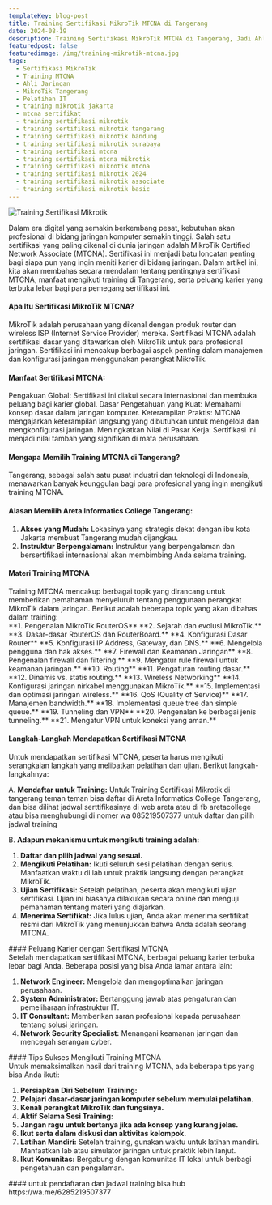 ```yaml
---
templateKey: blog-post
title: Training Sertifikasi MikroTik MTCNA di Tangerang
date: 2024-08-19
description: Training Sertifikasi MikroTik MTCNA di Tangerang, Jadi Ahli Jaringan Bersertifikasi Global!
featuredpost: false
featuredimage: /img/training-mikrotik-mtcna.jpg
tags:
  - Sertifikasi MikroTik
  - Training MTCNA
  - Ahli Jaringan
  - MikroTik Tangerang
  - Pelatihan IT
  - training mikrotik jakarta
  - mtcna sertifikat
  - training sertifikasi mikrotik
  - training sertifikasi mikrotik tangerang
  - training sertifikasi mikrotik bandung
  - training sertifikasi mikrotik surabaya
  - training sertifikasi mtcna
  - training sertifikasi mtcna mikrotik
  - training sertifikasi mikrotik mtcna
  - training sertifikasi mikrotik 2024
  - training sertifikasi mikrotik associate
  - training sertifikasi mikrotik basic
---
```


![Training Sertifikasi Mikrotik](/img/training-mikrotik-mtcna.jpg "Training Sertifikasi Mikrotik")

<div class="justify-text">
Dalam era digital yang semakin berkembang pesat, kebutuhan akan profesional di bidang jaringan komputer semakin tinggi. Salah satu sertifikasi yang paling dikenal di dunia jaringan adalah MikroTik Certified Network Associate (MTCNA). Sertifikasi ini menjadi batu loncatan penting bagi siapa pun yang ingin meniti karier di bidang jaringan. Dalam artikel ini, kita akan membahas secara mendalam tentang pentingnya sertifikasi MTCNA, manfaat mengikuti training di Tangerang, serta peluang karier yang terbuka lebar bagi para pemegang sertifikasi ini.
</div>

#### Apa Itu Sertifikasi MikroTik MTCNA?
<div class="justify-text">
MikroTik adalah perusahaan yang dikenal dengan produk router dan wireless ISP (Internet Service Provider) mereka. Sertifikasi MTCNA adalah sertifikasi dasar yang ditawarkan oleh MikroTik untuk para profesional jaringan. Sertifikasi ini mencakup berbagai aspek penting dalam manajemen dan konfigurasi jaringan menggunakan perangkat MikroTik.
</div>

#### Manfaat Sertifikasi MTCNA:
<div class="justify-text">
Pengakuan Global: Sertifikasi ini diakui secara internasional dan membuka peluang bagi karier global.
Dasar Pengetahuan yang Kuat: Memahami konsep dasar dalam jaringan komputer.
Keterampilan Praktis: MTCNA mengajarkan keterampilan langsung yang dibutuhkan untuk mengelola dan mengkonfigurasi jaringan.
Meningkatkan Nilai di Pasar Kerja: Sertifikasi ini menjadi nilai tambah yang signifikan di mata perusahaan.
</div>

#### Mengapa Memilih Training MTCNA di Tangerang?
<div class="justify-text">
Tangerang, sebagai salah satu pusat industri dan teknologi di Indonesia, menawarkan banyak keunggulan bagi para profesional yang ingin mengikuti training MTCNA.
</div>

#### Alasan Memilih Areta Informatics College Tangerang:

1. **Akses yang Mudah:** Lokasinya yang strategis dekat dengan ibu kota Jakarta membuat Tangerang mudah dijangkau.
2. **Instruktur Berpengalaman:** Instruktur yang berpengalaman dan bersertifikasi internasional akan membimbing Anda selama training.

#### Materi Training MTCNA
<div class="justify-text">
Training MTCNA mencakup berbagai topik yang dirancang untuk memberikan pemahaman menyeluruh tentang penggunaan perangkat MikroTik dalam jaringan. Berikut adalah beberapa topik yang akan dibahas dalam training:
</div>
**1. Pengenalan MikroTik RouterOS**
**2. Sejarah dan evolusi MikroTik.**
**3. Dasar-dasar RouterOS dan RouterBoard.**
**4. Konfigurasi Dasar Router**
**5. Konfigurasi IP Address, Gateway, dan DNS.**
**6. Mengelola pengguna dan hak akses.**
**7. Firewall dan Keamanan Jaringan**
**8. Pengenalan firewall dan filtering.**
**9. Mengatur rule firewall untuk keamanan jaringan.**
**10. Routing**
**11. Pengaturan routing dasar.**
**12. Dinamis vs. statis routing.**
**13. Wireless Networking**
**14. Konfigurasi jaringan nirkabel menggunakan MikroTik.**
**15. Implementasi dan optimasi jaringan wireless.**
**16. QoS (Quality of Service)**
**17. Manajemen bandwidth.**
**18. Implementasi queue tree dan simple queue.**
**19. Tunneling dan VPN**
**20. Pengenalan ke berbagai jenis tunneling.**
**21. Mengatur VPN untuk koneksi yang aman.**

#### Langkah-Langkah Mendapatkan Sertifikasi MTCNA
<div class="justify-text">
Untuk mendapatkan sertifikasi MTCNA, peserta harus mengikuti serangkaian langkah yang melibatkan pelatihan dan ujian. Berikut langkah-langkahnya:

A. **Mendaftar untuk Training:**
Untuk Training Sertifikasi Mikrotik di tangerang teman teman bisa daftar di Areta Informatics College Tangerang, dan bisa dilihat jadwal serttifikasinya di web areta atau di fb aretacollege atau bisa menghubungi di nomer wa 085219507377 untuk daftar dan pilih jadwal training

B. **Adapun mekanismu untuk mengikuti training adalah:**
1. **Daftar dan pilih jadwal yang sesuai.**
2. **Mengikuti Pelatihan:**
Ikuti seluruh sesi pelatihan dengan serius.
Manfaatkan waktu di lab untuk praktik langsung dengan perangkat MikroTik.
3. **Ujian Sertifikasi:**
Setelah pelatihan, peserta akan mengikuti ujian sertifikasi.
Ujian ini biasanya dilakukan secara online dan menguji pemahaman tentang materi yang diajarkan.
4. **Menerima Sertifikat:**
Jika lulus ujian, Anda akan menerima sertifikat resmi dari MikroTik yang menunjukkan bahwa Anda adalah seorang MTCNA.
</div>
#### Peluang Karier dengan Sertifikasi MTCNA
<div class="justify-text">
Setelah mendapatkan sertifikasi MTCNA, berbagai peluang karier terbuka lebar bagi Anda. Beberapa posisi yang bisa Anda lamar antara lain:

1. **Network Engineer:** Mengelola dan mengoptimalkan jaringan perusahaan.
2. **System Administrator:** Bertanggung jawab atas pengaturan dan pemeliharaan infrastruktur IT.
3. **IT Consultant:** Memberikan saran profesional kepada perusahaan tentang solusi jaringan.
4. **Network Security Specialist:** Menangani keamanan jaringan dan mencegah serangan cyber.
</div>
#### Tips Sukses Mengikuti Training MTCNA
<div class="justify-text">
Untuk memaksimalkan hasil dari training MTCNA, ada beberapa tips yang bisa Anda ikuti:

1. **Persiapkan Diri Sebelum Training:**
2. **Pelajari dasar-dasar jaringan komputer sebelum memulai pelatihan.**
3. **Kenali perangkat MikroTik dan fungsinya.**
4. **Aktif Selama Sesi Training:**
5. **Jangan ragu untuk bertanya jika ada konsep yang kurang jelas.**
6. **Ikut serta dalam diskusi dan aktivitas kelompok.**
7. **Latihan Mandiri:**
Setelah training, gunakan waktu untuk latihan mandiri.
Manfaatkan lab atau simulator jaringan untuk praktik lebih lanjut.
8. **Ikut Komunitas:**
Bergabung dengan komunitas IT lokal untuk berbagi pengetahuan dan pengalaman.
</div>
#### untuk pendaftaran dan jadwal training bisa hub https://wa.me/6285219507377